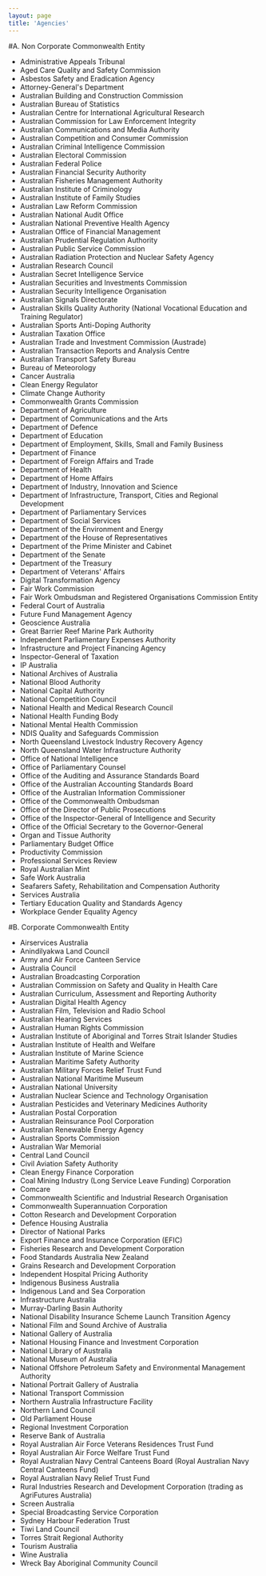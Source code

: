 ```yaml
---
layout: page
title: 'Agencies'
---
```

            
#A. Non Corporate Commonwealth Entity
* Administrative Appeals Tribunal  
* Aged Care Quality and Safety Commission  
* Asbestos Safety and Eradication Agency  
* Attorney-General's Department  
* Australian Building and Construction Commission  
* Australian Bureau of Statistics  
* Australian Centre for International Agricultural Research  
* Australian Commission for Law Enforcement Integrity  
* Australian Communications and Media Authority  
* Australian Competition and Consumer Commission  
* Australian Criminal Intelligence Commission  
* Australian Electoral Commission  
* Australian Federal Police  
* Australian Financial Security Authority  
* Australian Fisheries Management Authority  
* Australian Institute of Criminology  
* Australian Institute of Family Studies  
* Australian Law Reform Commission  
* Australian National Audit Office  
* Australian National Preventive Health Agency  
* Australian Office of Financial Management  
* Australian Prudential Regulation Authority  
* Australian Public Service Commission  
* Australian Radiation Protection and Nuclear Safety Agency  
* Australian Research Council  
* Australian Secret Intelligence Service  
* Australian Securities and Investments Commission  
* Australian Security Intelligence Organisation  
* Australian Signals Directorate  
* Australian Skills Quality Authority (National Vocational Education and Training Regulator)  
* Australian Sports Anti-Doping Authority  
* Australian Taxation Office  
* Australian Trade and Investment Commission (Austrade)  
* Australian Transaction Reports and Analysis Centre  
* Australian Transport Safety Bureau  
* Bureau of Meteorology  
* Cancer Australia  
* Clean Energy Regulator  
* Climate Change Authority  
* Commonwealth Grants Commission  
* Department of Agriculture  
* Department of Communications and the Arts  
* Department of Defence  
* Department of Education  
* Department of Employment, Skills, Small and Family Business  
* Department of Finance  
* Department of Foreign Affairs and Trade  
* Department of Health  
* Department of Home Affairs  
* Department of Industry, Innovation and Science  
* Department of Infrastructure, Transport, Cities and Regional Development  
* Department of Parliamentary Services  
* Department of Social Services  
* Department of the Environment and Energy  
* Department of the House of Representatives  
* Department of the Prime Minister and Cabinet  
* Department of the Senate  
* Department of the Treasury  
* Department of Veterans' Affairs  
* Digital Transformation Agency  
* Fair Work Commission  
* Fair Work Ombudsman and Registered Organisations Commission Entity  
* Federal Court of Australia  
* Future Fund Management Agency  
* Geoscience Australia  
* Great Barrier Reef Marine Park Authority  
* Independent Parliamentary Expenses Authority  
* Infrastructure and Project Financing Agency  
* Inspector-General of Taxation  
* IP Australia  
* National Archives of Australia  
* National Blood Authority  
* National Capital Authority  
* National Competition Council  
* National Health and Medical Research Council  
* National Health Funding Body  
* National Mental Health Commission  
* NDIS Quality and Safeguards Commission  
* North Queensland Livestock Industry Recovery Agency  
* North Queensland Water Infrastructure Authority  
* Office of National Intelligence  
* Office of Parliamentary Counsel  
* Office of the Auditing and Assurance Standards Board  
* Office of the Australian Accounting Standards Board  
* Office of the Australian Information Commissioner  
* Office of the Commonwealth Ombudsman  
* Office of the Director of Public Prosecutions  
* Office of the Inspector-General of Intelligence and Security  
* Office of the Official Secretary to the Governor-General  
* Organ and Tissue Authority  
* Parliamentary Budget Office  
* Productivity Commission  
* Professional Services Review  
* Royal Australian Mint  
* Safe Work Australia  
* Seafarers Safety, Rehabilitation and Compensation Authority  
* Services Australia  
* Tertiary Education Quality and Standards Agency  
* Workplace Gender Equality Agency  

#B. Corporate Commonwealth Entity
* Airservices Australia  
* Anindilyakwa Land Council  
* Army and Air Force Canteen Service  
* Australia Council  
* Australian Broadcasting Corporation  
* Australian Commission on Safety and Quality in Health Care  
* Australian Curriculum, Assessment and Reporting Authority  
* Australian Digital Health Agency  
* Australian Film, Television and Radio School  
* Australian Hearing Services  
* Australian Human Rights Commission  
* Australian Institute of Aboriginal and Torres Strait Islander Studies  
* Australian Institute of Health and Welfare  
* Australian Institute of Marine Science  
* Australian Maritime Safety Authority  
* Australian Military Forces Relief Trust Fund  
* Australian National Maritime Museum  
* Australian National University  
* Australian Nuclear Science and Technology Organisation  
* Australian Pesticides and Veterinary Medicines Authority  
* Australian Postal Corporation  
* Australian Reinsurance Pool Corporation  
* Australian Renewable Energy Agency  
* Australian Sports Commission  
* Australian War Memorial  
* Central Land Council  
* Civil Aviation Safety Authority  
* Clean Energy Finance Corporation  
* Coal Mining Industry (Long Service Leave Funding) Corporation  
* Comcare  
* Commonwealth Scientific and Industrial Research Organisation  
* Commonwealth Superannuation Corporation  
* Cotton Research and Development Corporation  
* Defence Housing Australia  
* Director of National Parks  
* Export Finance and Insurance Corporation (EFIC)  
* Fisheries Research and Development Corporation  
* Food Standards Australia New Zealand  
* Grains Research and Development Corporation  
* Independent Hospital Pricing Authority  
* Indigenous Business Australia  
* Indigenous Land and Sea Corporation  
* Infrastructure Australia  
* Murray-Darling Basin Authority  
* National Disability Insurance Scheme Launch Transition Agency  
* National Film and Sound Archive of Australia  
* National Gallery of Australia  
* National Housing Finance and Investment Corporation  
* National Library of Australia  
* National Museum of Australia  
* National Offshore Petroleum Safety and Environmental Management Authority  
* National Portrait Gallery of Australia  
* National Transport Commission  
* Northern Australia Infrastructure Facility  
* Northern Land Council  
* Old Parliament House  
* Regional Investment Corporation  
* Reserve Bank of Australia  
* Royal Australian Air Force Veterans Residences Trust Fund  
* Royal Australian Air Force Welfare Trust Fund  
* Royal Australian Navy Central Canteens Board (Royal Australian Navy Central Canteens Fund)  
* Royal Australian Navy Relief Trust Fund  
* Rural Industries Research and Development Corporation (trading as AgriFutures Australia)  
* Screen Australia  
* Special Broadcasting Service Corporation  
* Sydney Harbour Federation Trust  
* Tiwi Land Council  
* Torres Strait Regional Authority  
* Tourism Australia  
* Wine Australia  
* Wreck Bay Aboriginal Community Council  
